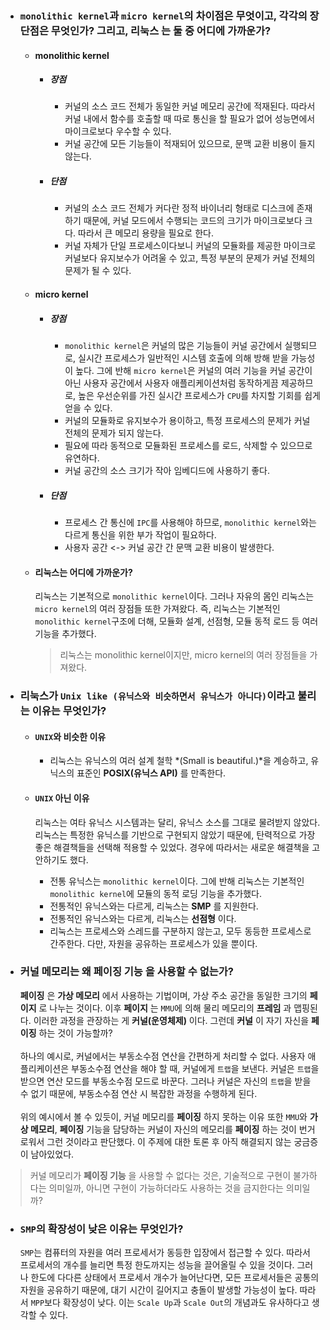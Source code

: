 - ### `monolithic kernel`과 `micro kernel`의 차이점은 무엇이고, 각각의 장단점은 무엇인가? 그리고, __리눅스__ 는 둘 중 어디에 가까운가?

    - #### monolithic kernel
        - ##### 장점
            - 커널의 소스 코드 전체가 동일한 커널 메모리 공간에 적재된다. 따라서 커널 내에서 함수를 호출할 때 따로 통신을 할 필요가 없어 성능면에서 마이크로보다 우수할 수 있다. 
            - 커널 공간에 모든 기능들이 적재되어 있으므로, 문맥 교환 비용이 들지 않는다.
        - ##### 단점
            - 커널의 소스 코드 전체가 커다란 정적 바이너리 형태로 디스크에 존재하기 때문에, 커널 모드에서 수행되는 코드의 크기가 마이크로보다 크다. 따라서 큰 메모리 용량을 필요로 한다.
            - 커널 자체가 단일 프로세스이다보니 커널의 모듈화를 제공한 마이크로 커널보다 유지보수가 어려울 수 있고, 특정 부분의 문제가 커널 전체의 문제가 될 수 있다.

    - #### micro kernel
        - ##### 장점
            - `monolithic kernel`은 커널의 많은 기능들이 커널 공간에서 실행되므로, 실시간 프로세스가 일반적인 시스템 호출에 의해 방해 받을 가능성이 높다. 그에 반해 `micro kernel`은 커널의 여러 기능을 커널 공간이 아닌 사용자 공간에서 사용자 애플리케이션처럼 동작하게끔 제공하므로, 높은 우선순위를 가진 실시간 프로세스가 `CPU`를 차지할 기회를 쉽게 얻을 수 있다.
            - 커널의 모듈화로 유지보수가 용이하고, 특정 프로세스의 문제가 커널 전체의 문제가 되지 않는다. 
            - 필요에 따라 동적으로 모듈화된 프로세스를 로드, 삭제할 수 있으므로 유연하다.
            - 커널 공간의 소스 크기가 작아 임베디드에 사용하기 좋다.
        - ##### 단점
            - 프로세스 간 통신에 `IPC`를 사용해야 하므로, `monolithic kernel`와는 다르게 통신을 위한 부가 작업이 필요하다.
            - 사용자 공간 <-> 커널 공간 간 문맥 교환 비용이 발생한다.

    - #### 리눅스는 어디에 가까운가?
        리눅스는 기본적으로 `monolithic kernel`이다. 그러나 자유의 몸인 리눅스는 `micro kernel`의 여러 장점들 또한 가져왔다. 즉, 리눅스는 기본적인 `monolithic kernel`구조에 더해, 모듈화 설계, 선점형, 모듈 동적 로드 등 여러 기능을 추가했다. 

        > 리눅스는 monolithic kernel이지만, micro kernel의 여러 장점들을 가져왔다.

- ### 리눅스가 `Unix like (유닉스와 비슷하면서 유닉스가 아니다)`이라고 불리는 이유는 무엇인가?

    - #### `UNIX`와 비슷한 이유
        - 리눅스는 유닉스의 여러 설계 철학 *(Small is beautiful.)*을 계승하고, 유닉스의 표준인 __POSIX(유닉스 API)__ 를 만족한다.

    - #### `UNIX` 아닌 이유
        리눅스는 여타 유닉스 시스템과는 달리, 유닉스 소스를 그대로 물려받지 않았다. 리눅스는 특정한 유닉스를 기반으로 구현되지 않았기 때문에, 탄력적으로 가장 좋은 해결책들을 선택해 적용할 수 있었다. 경우에 따라서는 새로운 해결책을 고안하기도 했다.

        - 전통 유닉스는 `monolithic kernel`이다. 그에 반해 리눅스는 기본적인 `monolithic kernel`에 모듈의 동적 로딩 기능을 추가했다.
        - 전통적인 유닉스와는 다르게, 리눅스는 __SMP__ 를 지원한다.
        - 전통적인 유닉스와는 다르게, 리눅스는 __선점형__ 이다.
        - 리눅스는 프로세스와 스레드를 구분하지 않는고, 모두 동등한 프로세스로 간주한다. 다만, 자원을 공유하는 프로세스가 있을 뿐이다.

- ### 커널 메모리는 왜 __페이징 기능__ 을 사용할 수 없는가? 
    __페이징__ 은 __가상 메모리__ 에서 사용하는 기법이며, 가상 주소 공간을 동일한 크기의 __페이지__ 로 나누는 것이다. 이후 __페이지__ 는 `MMU`에 의해 물리 메모리의 __프레임__ 과 맵핑된다. 이러한 과정을 관장하는 게 __커널(운영체제)__ 이다. 그런데 __커널__ 이 자기 자신을 __페이징__ 하는 것이 가능할까? <br><br>
    하나의 예시로, 커널에서는 부동소수점 연산을 간편하게 처리할 수 없다. 사용자 애플리케이션은 부동소수점 연산을 해야 할 때, 커널에게 `트랩`을 보낸다. 커널은 `트랩`을 받으면 연산 모드를 부동소수점 모드로 바꾼다. 그러나 커널은 자신의 `트랩`을 받을 수 없기 때문에, 부동소수점 연산 시 복잡한 과정을 수행하게 된다. <br><br>
    위의 예시에서 볼 수 있듯이, 커널 메모리를 __페이징__ 하지 못하는 이유 또한 `MMU`와 __가상 메모리__, __페이징__ 기능을 담당하는 커널이 자신의 메모리를 __페이징__ 하는 것이 번거로워서 그런 것이라고 판단했다. 이 주제에 대한 토론 후 아직 해결되지 않는 궁금증이 남아있었다. 

> 커널 메모리가 __페이징 기능__ 을 사용할 수 없다는 것은, 기술적으로 구현이 불가하다는 의미일까, 아니면 구현이 가능하더라도 사용하는 것을 금지한다는 의미일까? 

- ### `SMP`의 확장성이 낮은 이유는 무엇인가?
    `SMP`는 컴퓨터의 자원을 여러 프로세서가 동등한 입장에서 접근할 수 있다. 따라서 프로세서의 개수를 늘리면 특정 한도까지는 성능을 끌어올릴 수 있을 것이다. 그러나 한도에 다다른 상태에서 프로세서 개수가 늘어난다면, 모든 프로세서들은 공통의 자원을 공유하기 때문에, 대기 시간이 길어지고 충돌이 발생할 가능성이 높다. 따라서 `MPP`보다 확장성이 낮다. 이는 `Scale Up`과 `Scale Out`의 개념과도 유사하다고 생각할 수 있다.